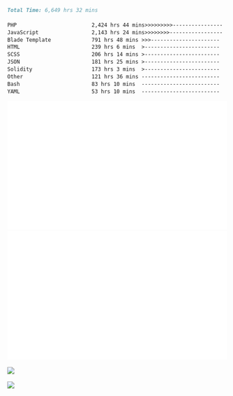 <!--START_SECTION:waka-->

```markdown
Total Time: 6,649 hrs 32 mins

PHP                        2,424 hrs 44 mins>>>>>>>>>----------------   35.81 %
JavaScript                 2,143 hrs 24 mins>>>>>>>>-----------------   31.65 %
Blade Template             791 hrs 48 mins >>>----------------------   11.69 %
HTML                       239 hrs 6 mins  >------------------------   03.53 %
SCSS                       206 hrs 14 mins >------------------------   03.05 %
JSON                       181 hrs 25 mins >------------------------   02.68 %
Solidity                   173 hrs 3 mins  >------------------------   02.56 %
Other                      121 hrs 36 mins -------------------------   01.80 %
Bash                       83 hrs 10 mins  -------------------------   01.23 %
YAML                       53 hrs 10 mins  -------------------------   00.79 %
```

<!--END_SECTION:waka-->

![](https://raw.githubusercontent.com/DrMaxis/github-stats-transparent/output/generated/overview.svg)
![](https://raw.githubusercontent.com/DrMaxis/github-stats-transparent/output/generated/languages.svg)

![](https://git-readme-stats-drmaxis-projects.vercel.app/api?username=drmaxis&show_icons=true&theme=outrun&count_private=true&show=reviews,discussions_started,discussions_answered,prs_merged,prs_merged_percentage&custom_title=2024%20Github%20Rank)
 
<a href="https://count.getloli.com/"><img src="https://count.getloli.com/get/@:maxis-the-alchemist?theme=rule34"></a>
<!-- https://count.getloli.com/get/@alchemist?theme=rule34 -->
<br>
